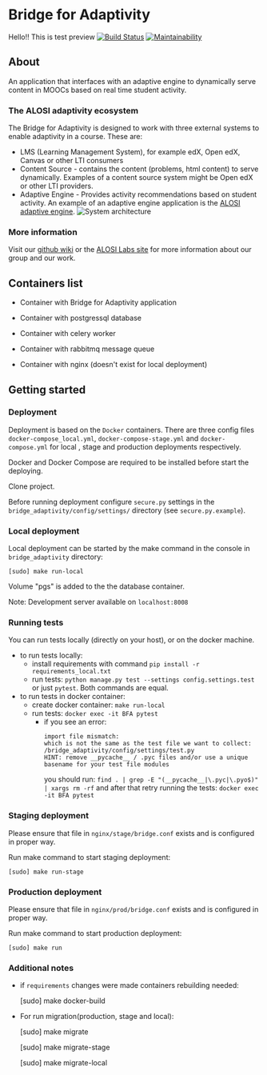 # Bridge for Adaptivity
Hello!!
This is test preview
[![Build Status](https://travis-ci.org/harvard-vpal/bridge-adaptivity.svg?branch=master)](https://travis-ci.org/harvard-vpal/bridge-adaptivity)
[![Maintainability](https://api.codeclimate.com/v1/badges/41c39f3bbc4b6afd9a85/maintainability)](https://codeclimate.com/github/harvard-vpal/bridge-adaptivity/maintainability)

## About

An application that interfaces with an adaptive engine to dynamically serve
content in MOOCs based on real time student activity.

### The ALOSI adaptivity ecosystem
The Bridge for Adaptivity is designed to work with three external
systems to enable adaptivity in a course. These are:
* LMS (Learning Management System), for example edX, Open edX, Canvas or
other LTI consumers
* Content Source - contains the content (problems, html content) to
serve dynamically. Examples of a content source system might be Open edX
or other LTI providers.
* Adaptive Engine - Provides activity recommendations based on student activity.
An example of an adaptive engine application is the [ALOSI adaptive engine](https://github.com/harvard-vpal/adaptive-engine).
![System architecture](img/architecture.png)

### More information

Visit our [github wiki](https://github.com/harvard-vpal/bridge-adaptivity/wiki)
or the [ALOSI Labs site](http://www.alosilabs.org/) for more information about
our group and our work.

## Containers list

- Container with Bridge for Adaptivity application

- Container with postgressql database

- Container with celery worker

- Container with rabbitmq message queue

- Container with nginx (doesn't exist for local deployment)

## Getting started

### Deployment

Deployment is based on the `Docker` containers. There are three config
files `docker-compose_local.yml`, `docker-compose-stage.yml` and `docker-compose.yml` for local
, stage and production deployments respectively.

Docker and Docker Compose are required to be installed before start
the deploying.

Clone project.

Before running deployment configure `secure.py` settings in the
`bridge_adaptivity/config/settings/` directory (see
`secure.py.example`).

### Local deployment

Local deployment can be started by the make command in the
console in `bridge_adaptivity` directory:

    [sudo] make run-local

Volume "pgs" is added to the the database container.

  Note: Development server available on `localhost:8008`


### Running tests

You can run tests locally (directly on your host), or on the docker machine.

* to run tests locally:
    * install requirements with command `pip install -r requirements_local.txt`
    * run tests: `python manage.py test --settings config.settings.test` or just `pytest`. Both commands are equal.
* to run tests in docker container:
    * create docker container: `make run-local`
    * run tests: `docker exec -it BFA pytest`
        * if you see an error:
          ```
          import file mismatch:
          which is not the same as the test file we want to collect:
          /bridge_adaptivity/config/settings/test.py
          HINT: remove __pycache__ / .pyc files and/or use a unique basename for your test file modules
          ```
          you should run: `find . | grep -E "(__pycache__|\.pyc|\.pyo$)" | xargs rm -rf`
          and after that retry running the tests: `docker exec -it BFA pytest`


### Staging deployment

Please ensure that file in `nginx/stage/bridge.conf` exists and
is configured in proper way.

Run make command to start staging deployment:

    [sudo] make run-stage


### Production deployment

Please ensure that file in `nginx/prod/bridge.conf` exists and
is configured in proper way.

Run make command to start production deployment:

    [sudo] make run

### Additional notes

- if `requirements` changes were made containers rebuilding needed:


    [sudo] make docker-build

- For run migration(production, stage and local): 


    [sudo] make migrate

    [sudo] make migrate-stage

    [sudo] make migrate-local
